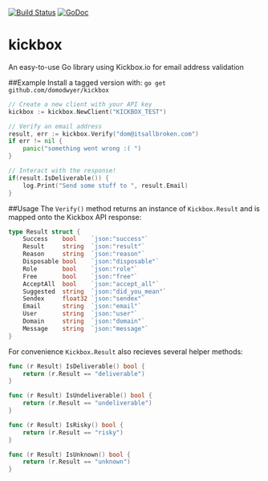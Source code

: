 [![Build Status](https://travis-ci.org/domodwyer/kickbox.svg?branch=master)](https://travis-ci.org/domodwyer/kickbox) [![GoDoc](https://godoc.org/github.com/domodwyer/kickbox?status.svg)](https://godoc.org/github.com/domodwyer/kickbox)
# kickbox
An easy-to-use Go library using Kickbox.io for email address validation

##Example
Install a tagged version with: `go get github.com/domodwyer/kickbox`

```Go
// Create a new client with your API key
kickbox := kickbox.NewClient("KICKBOX_TEST")

// Verify an email address
result, err := kickbox.Verify("dom@itsallbroken.com")
if err != nil {
	panic("something went wrong :( ")
}

// Interact with the response!
if(result.IsDeliverable()) {
	log.Print("Send some stuff to ", result.Email)
}
```

##Usage
The `Verify()` method returns an instance of `Kickbox.Result` and is mapped onto the Kickbox API response:

```Go
type Result struct {
	Success    bool    `json:"success"`
	Result     string  `json:"result"`
	Reason     string  `json:"reason"`
	Disposable bool    `json:"disposable"`
	Role       bool    `json:"role"`
	Free       bool    `json:"free"`
	AcceptAll  bool    `json:"accept_all"`
	Suggested  string  `json:"did_you_mean"`
	Sendex     float32 `json:"sendex"`
	Email      string  `json:"email"`
	User       string  `json:"user"`
	Domain     string  `json:"domain"`
	Message    string  `json:"message"`
}
```

For convenience `Kickbox.Result` also recieves several helper methods:
```Go
func (r Result) IsDeliverable() bool {
	return (r.Result == "deliverable")
}

func (r Result) IsUndeliverable() bool {
	return (r.Result == "undeliverable")
}

func (r Result) IsRisky() bool {
	return (r.Result == "risky")
}

func (r Result) IsUnknown() bool {
	return (r.Result == "unknown")
}
```
